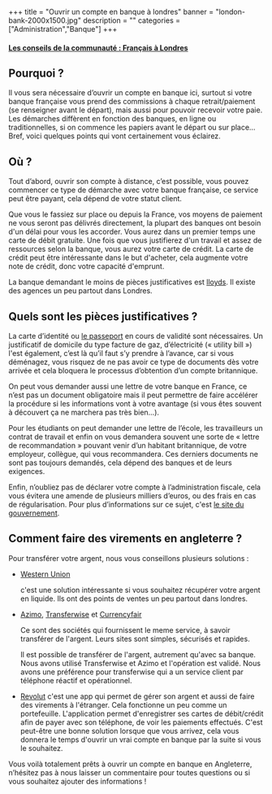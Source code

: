 +++
title = "Ouvrir un compte en banque à londres"
banner = "london-bank-2000x1500.jpg"
description = ""
categories = ["Administration","Banque"]
+++

#### [Les conseils de la communauté : Français à Londres](https://francais-a-londres.org/t/ouvrir-un-compte-en-banque/34)

## Pourquoi ?

Il vous sera nécessaire d’ouvrir un compte en banque ici, surtout si votre banque française vous prend des commissions à chaque retrait/paiement (se renseigner avant le départ), mais aussi pour pouvoir recevoir votre paie. Les démarches
diffèrent en fonction des banques, en ligne ou traditionnelles, si on commence les papiers avant le départ ou sur place… Bref, voici quelques points qui vont certainement vous éclairez.

## Où ?

Tout d’abord, ouvrir son compte à distance, c’est possible, vous pouvez commencer ce type de démarche avec votre banque française, ce service peut être payant, cela dépend de votre statut client.

Que vous le fassiez sur place ou depuis la France, vos moyens de paiement ne vous seront pas délivrés directement, la plupart des banques ont besoin d'un délai pour vous les accorder. Vous aurez dans un premier temps une carte de débit
gratuite. Une fois que vous justifierez d'un travail et assez de ressources selon la banque, vous aurez votre carte de crédit. La carte de crédit peut être intéressante dans le but d'acheter, cela augmente votre note de crédit,
donc votre capacité d'emprunt.

La banque demandant le moins de pièces justificatives est <a href="https://www.lloydsbank.com/online-banking/home.asp">lloyds</a>. Il existe des agences un peu partout dans Londres.

## Quels sont les pièces justificatives ?

La carte d’identité ou <a href="/fr/blog/le-passeport-a-londres/">le passeport</a> en cours de validité sont nécessaires. Un justificatif de domicile du type facture de gaz, d’électricité (« utility bill ») l'est également, c’est là qu’il faut s’y prendre à l’avance, car
si vous déménagez, vous risquez de ne pas avoir ce type de documents dès votre arrivée et cela bloquera le processus d’obtention d’un compte britannique.

On peut vous demander aussi une lettre de votre banque en France, ce n’est pas un document obligatoire mais il peut permettre de faire accélérer la procédure si les informations vont à votre avantage (si vous êtes souvent à découvert
ça ne marchera pas très bien…).

Pour les étudiants on peut demander une lettre de l’école, les travailleurs un contrat de travail et enfin on vous demandera souvent une sorte de « lettre de recommandation » pouvant venir d’un habitant britannique, de votre employeur,
collègue, qui vous recommandera. Ces derniers documents ne sont pas toujours demandés, cela dépend des banques et de leurs exigences.

Enfin, n’oubliez pas de déclarer votre compte à l’administration fiscale, cela vous évitera une amende de plusieurs milliers d’euros, ou des frais en cas de régularisation. Pour plus d’informations sur ce sujet, c'est <a href="https://www.impots.gouv.fr/portail/">le site du gouvernement</a>.

## Comment faire des virements en angleterre ?

Pour transférer votre argent, nous vous conseillons plusieurs solutions :
<ul>
<li><a href="https://www.westernunion.com/fr/fr/accueil.html">Western Union</a>

c'est une solution intéressante si vous souhaitez récupérer votre argent en liquide. Ils ont des points de ventes un peu partout dans londres.</li>
<li><a href="https://azimo.com/fr/">Azimo</a>, <a href="https://transferwise.com/">Transferwise</a> et <a href="https://www.currencyfair.com/?channel=RL6G71">Currencyfair</a>

Ce sont des sociétés qui fournissent le meme service, à savoir transférer
de l'argent. Leurs sites sont simples, sécurisés et rapides.

Il est possible de transférer de l'argent, autrement qu'avec sa banque. Nous avons utilisé Transferwise et Azimo et l'opération est validé. Nous avons une
préférence pour transferwise qui a un service client par téléphone réactif et opérationnel.</li>
<li><a href="https://revolut.com/">Revolut</a> c'est une app qui permet de gérer son argent et aussi de faire des virements à l'étranger. Cela fonctionne un peu comme un portefeuille. L'application permet d'enregistrer ses cartes de débit/crédit afin de payer avec son téléphone, de voir les paiements effectués. C'est peut-être une bonne solution lorsque que vous arrivez, cela vous donnera le temps d'ouvrir un vrai compte en banque par la suite si vous le souhaitez. </li>
</ul>

Vous voilà totalement prêts à ouvrir un compte en banque en Angleterre, n’hésitez pas à nous laisser un commentaire pour toutes questions ou si vous souhaitez ajouter des informations !
